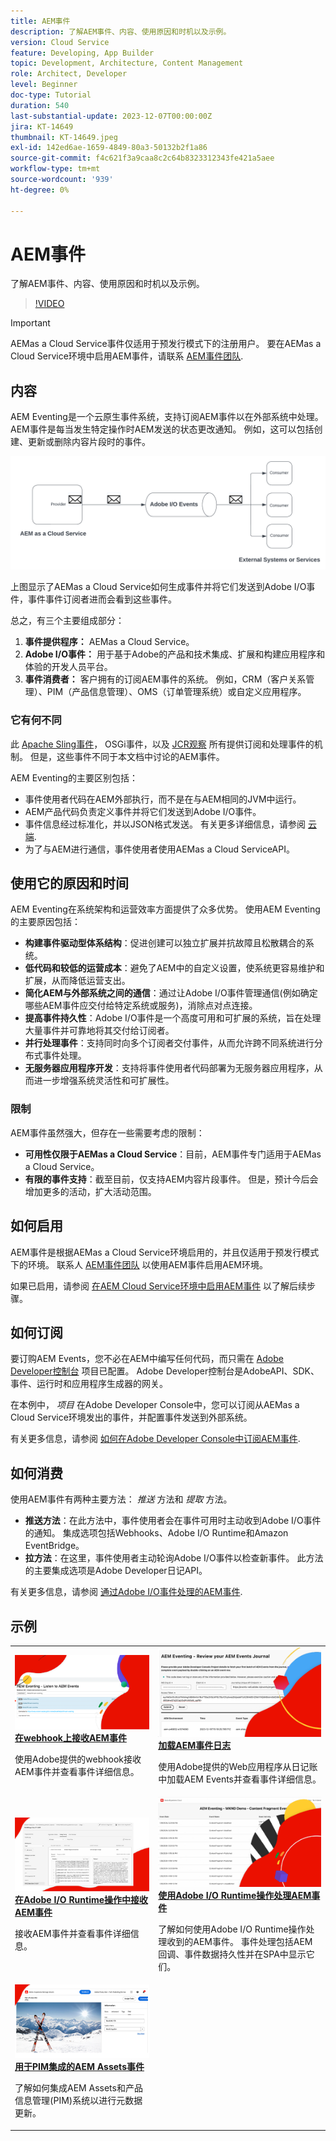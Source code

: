 ```yaml
---
title: AEM事件
description: 了解AEM事件、内容、使用原因和时机以及示例。
version: Cloud Service
feature: Developing, App Builder
topic: Development, Architecture, Content Management
role: Architect, Developer
level: Beginner
doc-type: Tutorial
duration: 540
last-substantial-update: 2023-12-07T00:00:00Z
jira: KT-14649
thumbnail: KT-14649.jpeg
exl-id: 142ed6ae-1659-4849-80a3-50132b2f1a86
source-git-commit: f4c621f3a9caa8c2c64b8323312343fe421a5aee
workflow-type: tm+mt
source-wordcount: '939'
ht-degree: 0%

---
```


# AEM事件

了解AEM事件、内容、使用原因和时机以及示例。

>[!VIDEO](https://video.tv.adobe.com/v/3426686?quality=12&learn=on)

>[!IMPORTANT]
>
>AEMas a Cloud Service事件仅适用于预发行模式下的注册用户。 要在AEMas a Cloud Service环境中启用AEM事件，请联系 [AEM事件团队](mailto:grp-aem-events@adobe.com).

## 内容

AEM Eventing是一个云原生事件系统，支持订阅AEM事件以在外部系统中处理。 AEM事件是每当发生特定操作时AEM发送的状态更改通知。 例如，这可以包括创建、更新或删除内容片段时的事件。

![AEM事件](./assets/aem-eventing.png)

上图显示了AEMas a Cloud Service如何生成事件并将它们发送到Adobe I/O事件，事件事件订阅者进而会看到这些事件。

总之，有三个主要组成部分：

1. **事件提供程序：** AEMas a Cloud Service。
1. **Adobe I/O事件：** 用于基于Adobe的产品和技术集成、扩展和构建应用程序和体验的开发人员平台。
1. **事件消费者：** 客户拥有的订阅AEM事件的系统。 例如，CRM（客户关系管理）、PIM（产品信息管理）、OMS（订单管理系统）或自定义应用程序。

### 它有何不同

此 [Apache Sling事件](https://sling.apache.org/documentation/bundles/apache-sling-eventing-and-job-handling.html)， OSGi事件，以及 [JCR观察](https://jackrabbit.apache.org/oak/docs/features/observation.html) 所有提供订阅和处理事件的机制。 但是，这些事件不同于本文档中讨论的AEM事件。

AEM Eventing的主要区别包括：

- 事件使用者代码在AEM外部执行，而不是在与AEM相同的JVM中运行。
- AEM产品代码负责定义事件并将它们发送到Adobe I/O事件。
- 事件信息经过标准化，并以JSON格式发送。 有关更多详细信息，请参阅 [云端](https://cloudevents.io/).
- 为了与AEM进行通信，事件使用者使用AEMas a Cloud ServiceAPI。


## 使用它的原因和时间

AEM Eventing在系统架构和运营效率方面提供了众多优势。 使用AEM Eventing的主要原因包括：

- **构建事件驱动型体系结构**：促进创建可以独立扩展并抗故障且松散耦合的系统。
- **低代码和较低的运营成本**：避免了AEM中的自定义设置，使系统更容易维护和扩展，从而降低运营支出。
- **简化AEM与外部系统之间的通信**：通过让Adobe I/O事件管理通信(例如确定哪些AEM事件应交付给特定系统或服务)，消除点对点连接。
- **提高事件持久性**：Adobe I/O事件是一个高度可用和可扩展的系统，旨在处理大量事件并可靠地将其交付给订阅者。
- **并行处理事件**：支持同时向多个订阅者交付事件，从而允许跨不同系统进行分布式事件处理。
- **无服务器应用程序开发**：支持将事件使用者代码部署为无服务器应用程序，从而进一步增强系统灵活性和可扩展性。

### 限制

AEM事件虽然强大，但存在一些需要考虑的限制：

- **可用性仅限于AEMas a Cloud Service**：目前，AEM事件专门适用于AEMas a Cloud Service。
- **有限的事件支持**：截至目前，仅支持AEM内容片段事件。 但是，预计今后会增加更多的活动，扩大活动范围。

## 如何启用

AEM事件是根据AEMas a Cloud Service环境启用的，并且仅适用于预发行模式下的环境。 联系人 [AEM事件团队](mailto:grp-aem-events@adobe.com) 以使用AEM事件启用AEM环境。

如果已启用，请参阅 [在AEM Cloud Service环境中启用AEM事件](https://developer.adobe.com/experience-cloud/experience-manager-apis/guides/events/#enable-aem-events-on-your-aem-cloud-service-environment) 以了解后续步骤。

## 如何订阅

要订购AEM Events，您不必在AEM中编写任何代码，而只需在 [Adobe Developer控制台](https://developer.adobe.com/) 项目已配置。 Adobe Developer控制台是AdobeAPI、SDK、事件、运行时和应用程序生成器的网关。

在本例中， _项目_ 在Adobe Developer Console中，您可以订阅从AEMas a Cloud Service环境发出的事件，并配置事件发送到外部系统。

有关更多信息，请参阅 [如何在Adobe Developer Console中订阅AEM事件](https://developer.adobe.com/experience-cloud/experience-manager-apis/guides/events/#how-to-subscribe-to-aem-events-in-the-adobe-developer-console).

## 如何消费

使用AEM事件有两种主要方法： _推送_ 方法和 _提取_ 方法。

- **推送方法**：在此方法中，事件使用者会在事件可用时主动收到Adobe I/O事件的通知。 集成选项包括Webhooks、Adobe I/O Runtime和Amazon EventBridge。
- **拉方法**：在这里，事件使用者主动轮询Adobe I/O事件以检查新事件。 此方法的主要集成选项是Adobe Developer日记API。

有关更多信息，请参阅 [通过Adobe I/O事件处理的AEM事件](https://developer.adobe.com/experience-cloud/experience-manager-apis/guides/events/#aem-events-processing-via-adobe-io).

## 示例

<table>
  <tr>
    <td>
        <a  href="./examples/webhook.md"><img alt="在webhook上接收AEM事件" src="./assets/examples/webhook/webhook-example.png"/></a>
        <div><strong><a href="./examples/webhook.md">在webhook上接收AEM事件</a></strong></div>
        <p>
          使用Adobe提供的webhook接收AEM事件并查看事件详细信息。
        </p>
      </td>
      <td>
        <a  href="./examples/journaling.md"><img alt="加载AEM事件日志" src="./assets/examples/journaling/eventing-journal.png"/></a>
        <div><strong><a href="./examples/journaling.md">加载AEM事件日志</a></strong></div>
        <p>
          使用Adobe提供的Web应用程序从日记账中加载AEM Events并查看事件详细信息。
        </p>
      </td>
    </tr>
  <tr>
    <td>
        <a  href="./examples/runtime-action.md"><img alt="在Adobe I/O Runtime操作中接收AEM事件" src="./assets/examples/runtime-action/eventing-runtime.png"/></a>
        <div><strong><a href="./examples/runtime-action.md">在Adobe I/O Runtime操作中接收AEM事件</a></strong></div>
        <p>
          接收AEM事件并查看事件详细信息。
        </p>
      </td>
      <td>
        <a  href="./examples/event-processing-using-runtime-action.md"><img alt="使用Adobe I/O Runtime操作处理AEM事件" src="./assets/examples/event-processing-using-runtime-action/event-processing.png"/></a>
        <div><strong><a href="./examples/event-processing-using-runtime-action.md">使用Adobe I/O Runtime操作处理AEM事件</a></strong></div>
        <p>
          了解如何使用Adobe I/O Runtime操作处理收到的AEM事件。 事件处理包括AEM回调、事件数据持久性并在SPA中显示它们。
        </p>
      </td>
  </tr>    
  <tr>
    <td>
        <a  href="./examples/assets-pim-integration.md"><img alt="用于PIM集成的AEM Assets事件" src="./assets/examples/assets-pim-integration/PIM-integration-tile.png"/></a>
        <div><strong><a href="./examples/assets-pim-integration.md">用于PIM集成的AEM Assets事件</a></strong></div>
        <p>
          了解如何集成AEM Assets和产品信息管理(PIM)系统以进行元数据更新。
        </p>
      </td>
  </tr>  
</table>
